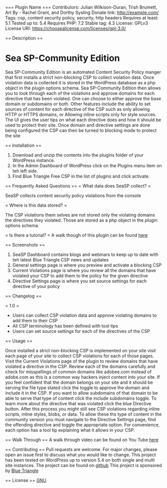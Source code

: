 === Plugin Name ===
Contributors: Julian Wilkison-Duran, Trish Brumett, Art By - Rachel Grant, and Dorthy Sysling
Donate link: http://example.com/
Tags: csp, content security policy, security, http headers
Requires at least: 5.1
Tested up to: 5.4
Requires PHP: 7.2
Stable tag: 4.3
License: GPLv3 
License URI: https://choosealicense.com/licenses/gpl-3.0/
 
== Description ==
# Sea SP-Community Edition  
Sea SP-Community Edition is an automated Content Security Policy manger that first installs a strict non-blocking CSP to collect violation data. 
Once violation data is collected it is stored in the WordPress database as a php object in the plugin options schema.
Sea SP-Community Edition then allows you to look through each of the violations and approve domains for each directive that has been violated.
One can choose to either approve the base domain or subdomains or both.
Other features include the ability to set sources of content for each directive of the CSP such as only allowing HTTP or HTTPS domains, or Allowing inline scripts only for style sources.
The UI gives the user tips on what each directive does and how it should be used to protect their site. 
Once domain and directive settings are done being configured the CSP can then be turned to blocking mode to protect the site 

== Installation ==

1. Download and unzip the contents into the plugins folder of your WordPress instance.
2. In the Admin Dashboard of WordPress click on the Plugins menu item on teh left side.
3. Find Blue Triangle Free CSP in the list of plugins and click activate. 

== Frequently Asked Questions ==
= What data does SeaSP collect? =
 
SeaSP collects content security policy violations from the console 

= Where is this data stored? =

The CSP violations them selves are not stored only the violating domains the directives they violated. Those are stored as a php object in the plugin options schema.

= Is there a tutorial? =
A walk though of this plugin can be found [here](https://youtu.be/XdJNh6LEKJw)

== Screenshots ==
1. SeaSP Dashboard contains blogs and webinars to keep up to date with teh latest Blue Triangle CSP news and updates 
2. General settings page is where you preview and activate a blocking CSP
3. Current Violations page is where you review all the domains that have violated your CSP to add them to the policy for the given directive 
4. Directive Settings page is where you set source settings for each directive of your policy 

== Changelog ==
 
= 1.0 =
* Users can collect CSP violation data and approve violating domains to add them to their CSP
* All CSP terminology has been defined with tool tips 
* Users can set source settings for each of the directives of the CSP 

== Usage ==

Once installed a strict non-blocking CSP is implemented on your site visit each page of your site to collect CSP violations for each of those pages.
Visit the Current Violations page of the plugin to review domains that have violated a directive in the CSP.
Review each of the domains carefully and check for misspellings of common domains like adobee.com instead of adobe.com as this is a common way hackers inject content into your site.
If you feel confident that the domain belongs on your site and it should be serving the file type stated click the toggle to approve the domain and include it in the CSP.
If you want to allow subdomains of that domain to be able to serve that type of content click the include subdomains toggle. 
To learn more about the directive that was violated click the blue Directive button.
After this process you might still see CSP violations regarding inline scripts, inline styles, blobs, or data.
To allow these ths type of content in the community version you must navigate to the Directive Settings page, find the offending directive and toggle the appropriate option.
For convenience, each option has a tool tip explaining what it allows in your CSP.

== Walk Through ==
A walk through video can be found on You Tube [here](https://youtu.be/XdJNh6LEKJw)

== Contributing ==
Pull requests are welcome. For major changes, please open an issue first to discuss what you would like to change.
This project has been tested on WordPress up to version 5.4 on both single and multi site instances.
The project can be found on [github](https://bluetrianglemarketing.github.io/SeaSP-Community-Edition/)
This project is sponsored by [Blue Triangle](www.bluetriangle.com)


== License ==
[GNU](https://choosealicense.com/licenses/gpl-3.0/)